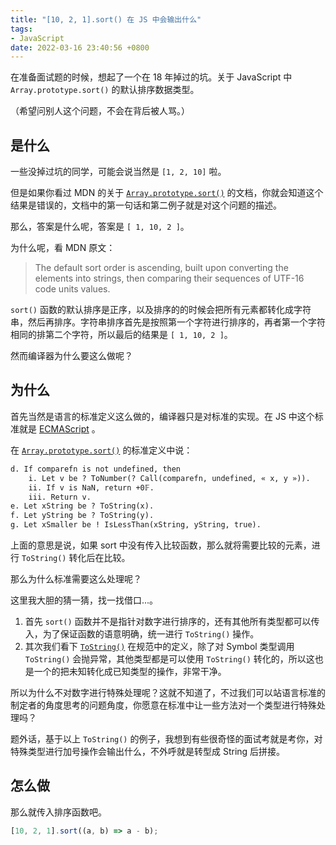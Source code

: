 ```yaml
---
title: "[10, 2, 1].sort() 在 JS 中会输出什么"
tags:
- JavaScript
date: 2022-03-16 23:40:56 +0800
---
```


在准备面试题的时候，想起了一个在 18 年掉过的坑。关于 JavaScript 中 `Array.prototype.sort()` 的默认排序数据类型。

<!--more-->

（希望问别人这个问题，不会在背后被人骂。）

## 是什么

一些没掉过坑的同学，可能会说当然是 `[1, 2, 10]` 啦。

但是如果你看过 MDN 的关于 [`Array.prototype.sort()`](https://developer.mozilla.org/en-US/docs/Web/JavaScript/Reference/Global_Objects/Array/sort) 的文档，你就会知道这个结果是错误的，文档中的第一句话和第二例子就是对这个问题的描述。

那么，答案是什么呢，答案是 `[ 1, 10, 2 ]`。

为什么呢，看 MDN 原文：

> The default sort order is ascending, built upon converting the elements into strings, then comparing their sequences of UTF-16 code units values.

`sort()` 函数的默认排序是正序，以及排序的的时候会把所有元素都转化成字符串，然后再排序。字符串排序首先是按照第一个字符进行排序的，再者第一个字符相同的排第二个字符，所以最后的结果是 `[ 1, 10, 2 ]`。

然而编译器为什么要这么做呢？

## 为什么

首先当然是语言的标准定义这么做的，编译器只是对标准的实现。在 JS 中这个标准就是 [ECMAScript](https://tc39.es/ecma262/multipage/) 。

在 [`Array.prototype.sort()`](https://tc39.es/ecma262/multipage/indexed-collections.html#sec-array.prototype.sort) 的标准定义中说：

```md
d. If comparefn is not undefined, then
    i. Let v be ? ToNumber(? Call(comparefn, undefined, « x, y »)).
    ii. If v is NaN, return +0𝔽.
    iii. Return v.
e. Let xString be ? ToString(x).
f. Let yString be ? ToString(y).
g. Let xSmaller be ! IsLessThan(xString, yString, true).
```

上面的意思是说，如果 sort 中没有传入比较函数，那么就将需要比较的元素，进行 `ToString()` 转化后在比较。

那么为什么标准需要这么处理呢？

这里我大胆的猜一猜，找一找借口...。

1. 首先 `sort()` 函数并不是指针对数字进行排序的，还有其他所有类型都可以传入，为了保证函数的语意明确，统一进行 `ToString()` 操作。
2. 其次我们看下 [`ToString()`](https://tc39.es/ecma262/multipage/abstract-operations.html#sec-tostring) 在规范中的定义，除了对 Symbol 类型调用 `ToString()` 会抛异常，其他类型都是可以使用 `ToString()` 转化的，所以这也是一个的把未知转化成已知类型的操作，非常干净。

所以为什么不对数字进行特殊处理呢？这就不知道了，不过我们可以站语言标准的制定者的角度思考的问题角度，你愿意在标准中让一些方法对一个类型进行特殊处理吗？

题外话，基于以上 `ToString()` 的例子，我想到有些很奇怪的面试考就是考你，对特殊类型进行加号操作会输出什么，不外呼就是转型成 String 后拼接。

## 怎么做

那么就传入排序函数吧。

```js
[10, 2, 1].sort((a, b) => a - b);
```
